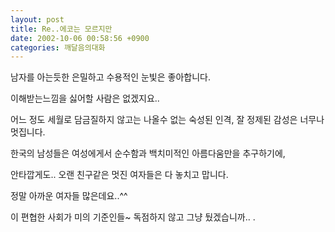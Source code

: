 ```yaml
---
layout: post
title: Re..에코는 모르지만
date: 2002-10-06 00:58:56 +0900
categories: 깨달음의대화
---
```

남자를 아는듯한 은밀하고 수용적인 눈빛은 좋아합니다.
  

  
이해받는느낌을 싫어할 사람은 없겠지요..
  

  
어느 정도 세월로 담금질하지 않고는 나올수 없는 숙성된 인격, 잘 정제된 감성은 너무나 멋집니다.
  

  
한국의 남성들은 여성에게서 순수함과 백치미적인 아름다움만을 추구하기에,
  

  
안타깝게도.. 오랜 친구같은 멋진 여자들은 다 놓치고 맙니다.
  

  
정말 아까운 여자들 많은데요..^^
  

  
이 편협한 사회가 미의 기준인들~ 독점하지 않고 그냥 뒀겠습니까.. .